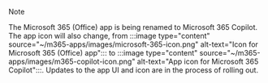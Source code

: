 > [!NOTE]
> The Microsoft 365 (Office) app is being renamed to Microsoft 365 Copilot. The app icon will also change, from :::image type="content" source="~/m365-apps/images/microsoft-365-icon.png" alt-text="Icon for Microsoft 365 (Office) app"::: to :::image type="content" source="~/m365-apps/images/m365-copilot-icon.png" alt-text="App icon for Microsoft 365 Copilot":::. Updates to the app UI and icon are in the process of rolling out.
